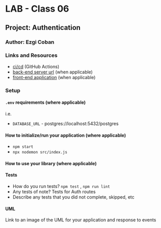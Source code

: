 # LAB - Class 06

## Project: Authentication

### Author: Ezgi Coban

### Links and Resources

- [ci/cd](https://github.com/ezgi-c/basic-auth/actions/) (GitHub Actions)
- [back-end server url](http://xyz.com) (when applicable)
- [front-end application](http://xyz.com) (when applicable)

### Setup

#### `.env` requirements (where applicable)

i.e.

- `DATABASE_URL` - postgres://localhost:5432/postgres

#### How to initialize/run your application (where applicable)

- `npm start`
- `npx nodemon src/index.js`

#### How to use your library (where applicable)

#### Tests

- How do you run tests?
    `npm test` , `npm run lint`
- Any tests of note?
    Tests for Auth routes
- Describe any tests that you did not complete, skipped, etc

#### UML

Link to an image of the UML for your application and response to events
